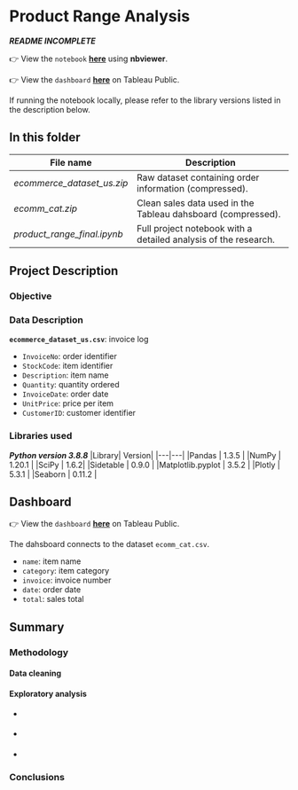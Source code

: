 # Product Range Analysis
***README INCOMPLETE***

👉 View the `notebook` **[here](https://nbviewer.org/github/shirarua/practicum-projects/blob/main/product_range_analysis/product_range_final.ipynb)** using **nbviewer**.

👉 View the `dashboard` **[here](https://public.tableau.com/views/FinalProject-ProductRangeAnalysis/Dashboard1?:language=en-US&:display_count=n&:origin=viz_share_link)** on Tableau Public.

If running the notebook locally, please refer to the library versions listed in the description below.

## In this folder

|File name |Description |
|---|---|
| *ecommerce_dataset_us.zip*| Raw dataset containing order information (compressed). |
| *ecomm_cat.zip* | Clean sales data used in the Tableau dahsboard (compressed). |
| *product_range_final.ipynb* | Full project notebook with a detailed analysis of the research. |



## Project Description
### Objective


### Data Description
**`ecommerce_dataset_us.csv`**: invoice log
- `InvoiceNo`: order identifier
- `StockCode`: item identifier
- `Description`: item name
- `Quantity`: quantity ordered
- `InvoiceDate`: order date
- `UnitPrice`: price per item
- `CustomerID`: customer identifier

### Libraries used
***Python version 3.8.8***
|Library| Version|
|---|---|
|Pandas | 1.3.5 |
|NumPy | 1.20.1 |
|SciPy | 1.6.2|
|Sidetable | 0.9.0 |
|Matplotlib.pyplot | 3.5.2 |
|Plotly | 5.3.1 |
|Seaborn | 0.11.2 |


## Dashboard
👉 View the `dashboard` **[here](https://public.tableau.com/views/FinalProject-ProductRangeAnalysis/Dashboard1?:language=en-US&:display_count=n&:origin=viz_share_link)** on Tableau Public.


The dahsboard connects to the dataset `ecomm_cat.csv`.
- `name`: item name
- `category`: item category
- `invoice`: invoice number
- `date`: order date
- `total`: sales total




## Summary
### Methodology
#### Data cleaning

#### Exploratory analysis
-
#### 
- 
#### 
- 

### Conclusions

